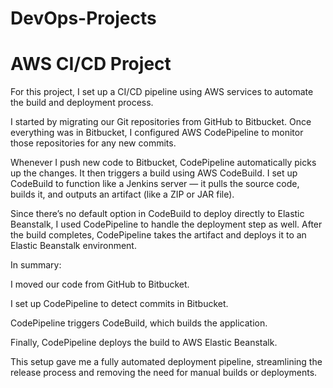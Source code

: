 # DevOps-Projects
# AWS CI/CD Project
For this project, I set up a CI/CD pipeline using AWS services to automate the build and deployment process.

I started by migrating our Git repositories from GitHub to Bitbucket. Once everything was in Bitbucket, I configured AWS CodePipeline to monitor those repositories for any new commits.

Whenever I push new code to Bitbucket, CodePipeline automatically picks up the changes. It then triggers a build using AWS CodeBuild. I set up CodeBuild to function like a Jenkins server — it pulls the source code, builds it, and outputs an artifact (like a ZIP or JAR file).

Since there’s no default option in CodeBuild to deploy directly to Elastic Beanstalk, I used CodePipeline to handle the deployment step as well. After the build completes, CodePipeline takes the artifact and deploys it to an Elastic Beanstalk environment.

In summary:

I moved our code from GitHub to Bitbucket.

I set up CodePipeline to detect commits in Bitbucket.

CodePipeline triggers CodeBuild, which builds the application.

Finally, CodePipeline deploys the build to AWS Elastic Beanstalk.

This setup gave me a fully automated deployment pipeline, streamlining the release process and removing the need for manual builds or deployments.
